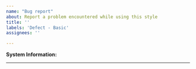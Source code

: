 ```yaml
---
name: "Bug report"
about: Report a problem encountered while using this style
title: ''
labels: 'Defect - Basic'
assignees: ''

---
```


<b>System Information:</b>
  <!-- Go to "Help → View Debug Log" and copy all lines above the separation here! -->

  <!-- If you can't install Cockatrice to access that information, make
       sure to include your OS and the app version from the setup file here -->
_______________________________________________________________________________________

  <!-- Explain your issue in detail here! -->
